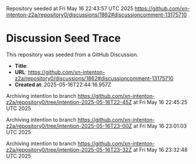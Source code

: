 Repository seeded at Fri May 16 22:43:57 UTC 2025
https://github.com/xn-intenton-z2a/repository0/discussions/1862#discussioncomment-13175710

# Discussion Seed Trace

This repository was seeded from a GitHub Discussion.

- **Title**: 
- **URL**: https://github.com/xn-intenton-z2a/repository0/discussions/1862#discussioncomment-13175710
- **Created at**: 2025-05-16T22:44:16.957Z

Archiving intentïon to branch https://github.com/xn-intenton-z2a/repository0/tree/intention-2025-05-16T22-45Z at Fri May 16 22:45:25 UTC 2025

Archiving intentïon to branch https://github.com/xn-intenton-z2a/repository0/tree/intention-2025-05-16T23-00Z at Fri May 16 23:01:03 UTC 2025

Archiving intentïon to branch https://github.com/xn-intenton-z2a/repository0/tree/intention-2025-05-16T23-32Z at Fri May 16 23:32:48 UTC 2025
